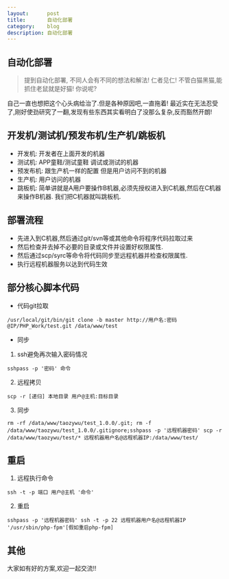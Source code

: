 ```yaml
---
layout:      post
title:       自动化部署
category:    blog
description: 自动化部署
---
```


## 自动化部署

> 提到自动化部署, 不同人会有不同的想法和解法! 仁者见仁! 不管白猫黑猫,能抓住老鼠就是好猫! 你说呢?

自己一直也想把这个心头病给治了.但是各种原因吧,一直拖着! 最近实在无法忍受了,刚好使劲研究了一翻,发现有些东西其实看明白了没那么复杂,反而豁然开朗!   

## 开发机/测试机/预发布机/生产机/跳板机

* 开发机: 开发者在上面开发的机器
* 测试机: APP童鞋/测试童鞋 调试或测试的机器
* 预发布机: 跟生产机一样的配置 但是用户访问不到的机器
* 生产机: 用户访问的机器
* 跳板机: 简单讲就是A用户要操作B机器,必须先授权进入到C机器,然后在C机器来操作B机器. 我们把C机器就叫跳板机.

## 部署流程

* 先进入到C机器,然后通过git/svn等或其他命令将程序代码拉取过来
* 然后检查并去掉不必要的目录或文件并设置好权限属性.
* 然后通过scp/syrc等命令将代码同步至远程机器并检查权限属性.
* 执行远程机器服务以达到代码生效

## 部分核心脚本代码

* 代码git拉取

```
/usr/local/git/bin/git clone -b master http://用户名:密码@IP/PHP_Work/test.git /data/www/test
```

* 同步

1. ssh避免再次输入密码情况

```
sshpass -p '密码' 命令
```

2. 远程拷贝

```
scp -r [递归] 本地目录 用户@主机:目标目录
```

3. 同步

```
rm -rf /data/www/taozywu/test_1.0.0/.git; rm -f /data/www/taozywu/test_1.0.0/.gitignore;sshpass -p '远程机器密码' scp -r /data/www/taozywu/test/* 远程机器用户名@远程机器IP:/data/www/test/
```

## 重启

1. 远程执行命令

```
ssh -t -p 端口 用户@主机 '命令'
```

2. 重启

```
sshpass -p '远程机器密码' ssh -t -p 22 远程机器用户名@远程机器IP '/usr/sbin/php-fpm'[假如重启php-fpm]
```

## 其他

大家如有好的方案,欢迎一起交流!!
